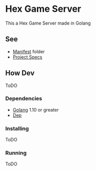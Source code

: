 # Hex Game Server

This a Hex Game Server made in Golang

## See

* [Manifest](./manifest) folder
* [Project Specs](./manifest/project-specs.md)

## How Dev

ToDO

### Dependencies

* [Golang](https://golang.org) 1.10 or greater
* [Dep](https://golang.github.io/dep)

### Installing

ToDO

### Running

ToDO

